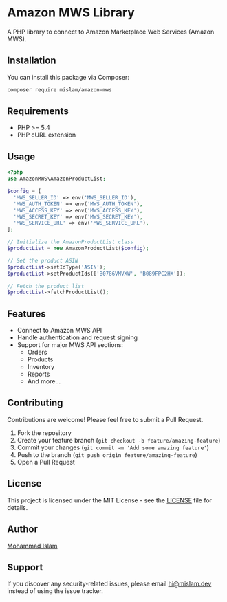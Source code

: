 # Amazon MWS Library

A PHP library to connect to Amazon Marketplace Web Services (Amazon MWS).

## Installation

You can install this package via Composer:

```bash
composer require mislam/amazon-mws
```

## Requirements

- PHP >= 5.4
- PHP cURL extension

## Usage

```php
<?php
use AmazonMWS\AmazonProductList;

$config = [
  'MWS_SELLER_ID' => env('MWS_SELLER_ID'),
  'MWS_AUTH_TOKEN' => env('MWS_AUTH_TOKEN'),
  'MWS_ACCESS_KEY' => env('MWS_ACCESS_KEY'),
  'MWS_SECRET_KEY' => env('MWS_SECRET_KEY'),
  'MWS_SERVICE_URL' => env('MWS_SERVICE_URL'),
];

// Initialize the AmazonProductList class
$productList = new AmazonProductList($config);

// Set the product ASIN
$productList->setIdType('ASIN');
$productList->setProductIds(['B0786VMVXW', 'B089FPC2HX']);

// Fetch the product list
$productList->fetchProductList();
```

## Features

- Connect to Amazon MWS API
- Handle authentication and request signing
- Support for major MWS API sections:
  - Orders
  - Products
  - Inventory
  - Reports
  - And more...

## Contributing

Contributions are welcome! Please feel free to submit a Pull Request.

1. Fork the repository
2. Create your feature branch (`git checkout -b feature/amazing-feature`)
3. Commit your changes (`git commit -m 'Add some amazing feature'`)
4. Push to the branch (`git push origin feature/amazing-feature`)
5. Open a Pull Request

## License

This project is licensed under the MIT License - see the [LICENSE](LICENSE) file for details.

## Author

[Mohammad Islam](https://mislam.dev)

## Support

If you discover any security-related issues, please email hi@mislam.dev instead of using the issue tracker.